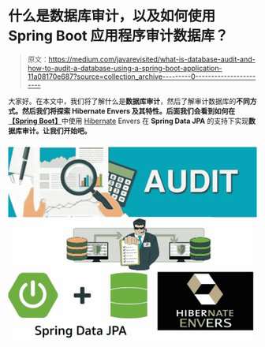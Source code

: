 # 什么是数据库审计，以及如何使用 Spring Boot 应用程序审计数据库？

> 原文：<https://medium.com/javarevisited/what-is-database-audit-and-how-to-audit-a-database-using-a-spring-boot-application-11a08170e687?source=collection_archive---------0----------------------->

大家好。在本文中，我们将了解什么是**数据库审计**，然后了解审计数据库的**不同方式。然后我们将探索 **Hibernate Envers** 及其特性。后面我们会看到如何在**[**【Spring Boot】**](/javarevisited/10-best-java-microservices-courses-with-spring-boot-and-spring-cloud-6d04556bdfed)中使用 [Hibernate](/javarevisited/8-best-spring-and-hibernate-training-courses-for-java-developers-acf09aa0e244) Envers 在 **Spring Data JPA** 的支持下实现**数据库审计。让我们开始吧。**

[![](img/8e9fd157a1976f8dec88ba8862343830.png)](https://javarevisited.blogspot.com/2021/09/spring-data-jpa-query-example-tutorial.html)